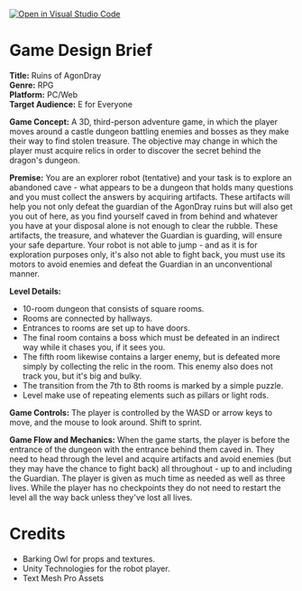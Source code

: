 [![Open in Visual Studio Code](https://classroom.github.com/assets/open-in-vscode-c66648af7eb3fe8bc4f294546bfd86ef473780cde1dea487d3c4ff354943c9ae.svg)](https://classroom.github.com/online_ide?assignment_repo_id=8391427&assignment_repo_type=AssignmentRepo)

# Game Design Brief
**Title:** Ruins of AgonDray  
**Genre:** RPG  
**Platform:** PC/Web  
**Target Audience:** E for Everyone  

**Game Concept:** A 3D, third-person adventure game, in which the player moves around a castle dungeon battling enemies and bosses as they make their way to find stolen treasure. The objective may change in which the player must acquire relics in order to discover the secret behind the dragon's dungeon.

**Premise:** You are an explorer robot (tentative) and your task is to explore an abandoned cave - what appears to be a dungeon that holds many questions and you must collect the answers by acquiring artifacts. These artifacts will help you not only defeat the guardian of the AgonDray ruins but will also get you out of here, as you find yourself caved in from behind and whatever you have at your disposal alone is not enough to clear the rubble. These artifacts, the treasure, and whatever the Guardian is guarding, will ensure your safe departure. Your robot is not able to jump - and as it is for exploration purposes only, it's also not able to fight back, you must use its motors to avoid enemies and defeat the Guardian in an unconventional manner.

**Level Details:**
- 10-room dungeon that consists of square rooms.
- Rooms are connected by hallways.
- Entrances to rooms are set up to have doors.
- The final room contains a boss which must be defeated in an indirect way while it chases you, if it sees you.
- The fifth room likewise contains a larger enemy, but is defeated more simply by collecting the relic in the room. This enemy also does not track you, but it's big and bulky.
- The transition from the 7th to 8th rooms is marked by a simple puzzle.
- Level make use of repeating elements such as pillars or light rods.

**Game Controls:** The player is controlled by the WASD or arrow keys to move, and the mouse to look around. Shift to sprint.

**Game Flow and Mechanics:** When the game starts, the player is before the entrance of the dungeon with the entrance behind them caved in. They need to head through the level and acquire artifacts and avoid enemies (but they may have the chance to fight back) all throughout - up to and including the Guardian. The player is given as much time as needed as well as three lives. While the player has no checkpoints they do not need to restart the level all the way back unless they've lost all lives.

# Credits
* Barking Owl for props and textures.
* Unity Technologies for the robot player.
* Text Mesh Pro Assets
